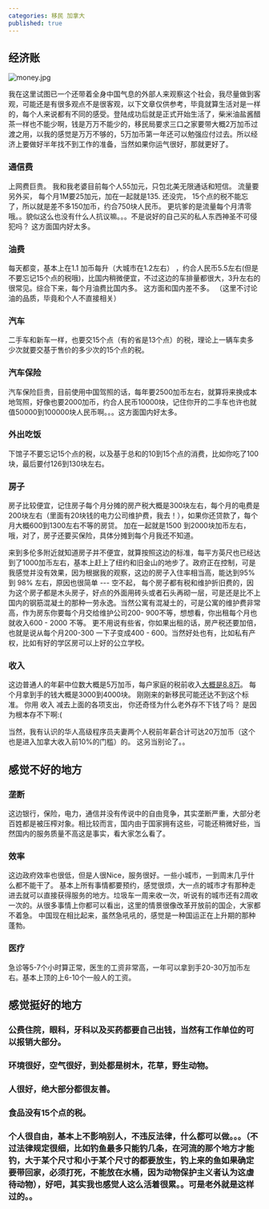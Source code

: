 ```yaml
---
categories: 移民 加拿大
published: true
---
```

## 经济账

![money.jpg]({{site.baseurl}}/images/money.jpg)

我在这里试图已一个还带着全身中国气息的外部人来观察这个社会，我尽量做到客观，可能还是有很多观点不是很客观，以下文章仅供参考，毕竟就算生活对是一样的，每个人来说都有不同的感受。登陆成功后就是正式开始生活了，柴米油盐酱醋茶一样也不能少啊，钱是万万不能少的，移民局要求三口之家要带大概2万加币过渡之用，以我的感觉是万万不够的，5万加币第一年还可以勉强应付过去。所以经济上要做好半年找不到工作的准备，当然如果你运气很好，那就更好了。

### 通信费

上网费巨贵。 我和我老婆目前每个人55加元，只包北美无限通话和短信。 流量要另外买， 每个月1M要25加元，加在一起就是135. 还没完， 15个点的税不能忘了，所以就是差不多150加币，约合750块人民币。 更坑爹的是流量每个月清零哦。。貌似这么也没有什么人抗议嘛。。。不是说好的自己买的私人东西神圣不可侵犯吗？ 这方面国内好太多。

### 油费

每天都变，基本上在1.1 加币每升（大城市在1.2左右） ，约合人民币5.5左右(但是不要忘记15个点的税哦)，比国内稍微便宜，不过这边的车排量都很大，3升左右的很常见。综合下来，每个月油费比国内多。 这方面和国内差不多。 （这里不讨论油的品质，毕竟和个人不直接相关）

### 汽车

二手车和新车一样，也要交15个点（有的省是13个点）的税，理论上一辆车卖多少次就要交基于售价的多少次的15个点的税。

### 汽车保险

汽车保险巨贵，目前使用中国驾照的话，每年要2500加币左右，就算将来换成本地驾照，好像也要2000加币，约合人民币10000块，记住你开的二手车也许也就值50000到100000块人民币啊。。。这方面国内好太多。

### 外出吃饭

下馆子不要忘记15个点的税，以及基于总和的10到15个点的消费，比如你吃了100块，最后要付126到130块左右。

### 房子

房子比较便宜，记住房子每个月分摊的房产税大概是300块左右，每个月的电费是200块左右（里面有20块钱的电力公司维护费，我去！），如果你还贷款了，每个月大概600到1300左右不等的房贷。 加在一起就是1500 到2000块加币左右，哦，对了，房子还要买保险，具体分摊到每个月我还不知道。 

来到多伦多附近就知道房子并不便宜，就算按照这边的标准，每平方英尺也已经达到了1000加币左右，基本上赶上了纽约和旧金山的地步了。政府正在控制，可是我感觉并没有效果，因为根据我的观察，这边的房子入住率相当高，能达到95% 到 98% 左右，原因也很简单 --- 空不起， 每个房子都有税和维护折旧费的，因为这个房子都是木头房子，好点的外面用砖头或者石头再砌一层，可是还是比不上国内的钢筋混凝土的那种一劳永逸。当然公寓有混凝土的，可是公寓的维护费非常高，作为房东你要每个月交给维护公司200- 900不等，想想看，你出租每个月也就收入600 - 2000 不等。 更不用说有些省，你如果出租的话，房产税还要加倍，也就是说从每个月200-300 一下子变成400 - 600。当然好处也有，比如私有产权，比如有好的学区房可以上好的公立学校。

### 收入

这边普通人的年薪中位数大概是5万加币，每户家庭的税前收入[大概是8.8万](http://www.statcan.gc.ca/tables-tableaux/sum-som/l01/cst01/famil106a-eng.htm)。 每个月拿到手的钱大概是3000到4000块。 刚刚来的新移民可能还达不到这个标准。 你用 收入 减去上面的各项支出， 你还奇怪为什么老外存不下钱了吗？ 是因为根本存不下啊:(

当然，我有认识的华人高级程序员夫妻两个人税前年薪合计可达20万加币（这个也是进入加拿大收入前10%的门槛）的。 这另当别论了。。

## 感觉不好的地方

### 垄断

这边银行，保险，电力，通信并没有传说中的自由竞争，其实垄断严重，大部分老百姓都是被压榨对象。相比较而言，国内由于国家拥有这些，可能还稍微好些，当然国内的服务质量不高这是事实，看大家怎么看了。

### 效率

这边政府效率也很低，但是人很Nice，服务很好。一些小城市，一到周末几乎什么都不能干了。 基本上所有事情都要预约，感觉很烦，大一点的城市才有那种走进去就可以直接获得服务的地方。垃圾车一周来收一次，听说有的城市还有2周收一次的。从很多事情上你都可以看出，这里的情景很像改革开放前的国企，大家都不着急。 中国现在相比起来，虽然急吼吼的，感觉是一种国运正在上升期的那种蓬勃。

### 医疗

急诊等5-7个小时算正常，医生的工资非常高，一年可以拿到手20-30万加币左右。基本上顶的上6-10个一般人的工资。

## 感觉挺好的地方

### 公费住院，眼科，牙科以及买药都要自己出钱，当然有工作单位的可以报销大部分。
### 环境很好，空气很好，到处都是树木，花草，野生动物。
### 人很好，绝大部分都很友善。
### 食品没有15个点的税。 
### 个人很自由，基本上不影响别人，不违反法律，什么都可以做。。。（不过法律规定很细，比如钓鱼最多只能钓几条，在河流的那个地方才能钓，大于某个尺寸和小于某个尺寸的都要放生，钓上来的鱼如果确定要带回家，必须打死，不能放在水桶，因为动物保护主义者认为这虐待动物），好吧，其实我也感觉人这么活着很累。。可是老外就是这样过的。。
